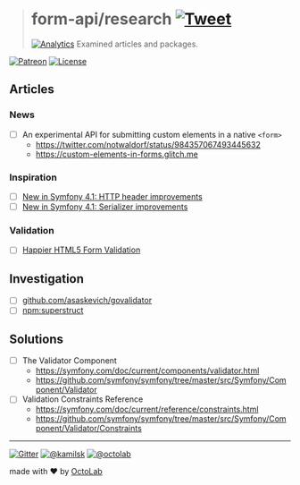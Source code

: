 > # form-api/research [![Tweet](https://img.shields.io/twitter/url/http/shields.io.svg?style=social)](https://twitter.com/intent/tweet?text=Data%20Collector%20as%20a%20Service&url=https://kamilsk.github.io/form-api/&via=ikamilsk&hashtags=go,service,data-collector)
> [![Analytics](https://ga-beacon.appspot.com/UA-109817251-15/form-api/research?pixel)](https://kamilsk.github.io/form-api/)
> Examined articles and packages.

[![Patreon](https://img.shields.io/badge/patreon-donate-orange.svg)](https://www.patreon.com/octolab)
[![License](https://img.shields.io/badge/license-MIT-blue.svg)](LICENSE)

## Articles

### News

- [ ] An experimental API for submitting custom elements in a native `<form>`
  - https://twitter.com/notwaldorf/status/984357067493445632
  - https://custom-elements-in-forms.glitch.me

### Inspiration

- [ ] [New in Symfony 4.1: HTTP header improvements](https://symfony.com/blog/new-in-symfony-4-1-http-header-improvements)
- [ ] [New in Symfony 4.1: Serializer improvements](https://symfony.com/blog/new-in-symfony-4-1-serializer-improvements)

### Validation

- [ ] [Happier HTML5 Form Validation](https://daverupert.com/2017/11/happier-html5-forms/)

## Investigation

- [ ] [github.com/asaskevich/govalidator](https://github.com/asaskevich/govalidator)
- [ ] [npm:superstruct](https://github.com/ianstormtaylor/superstruct)

## Solutions

- [ ] The Validator Component
  - https://symfony.com/doc/current/components/validator.html
  - https://github.com/symfony/symfony/tree/master/src/Symfony/Component/Validator
- [ ] Validation Constraints Reference
  - https://symfony.com/doc/current/reference/constraints.html
  - https://github.com/symfony/symfony/tree/master/src/Symfony/Component/Validator/Constraints

---

[![Gitter](https://badges.gitter.im/Join%20Chat.svg)](https://gitter.im/kamilsk/form-api)
[![@kamilsk](https://img.shields.io/badge/author-%40kamilsk-blue.svg)](https://twitter.com/ikamilsk)
[![@octolab](https://img.shields.io/badge/sponsor-%40octolab-blue.svg)](https://twitter.com/octolab_inc)

made with ❤️ by [OctoLab](https://www.octolab.org/)
